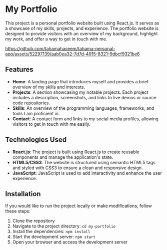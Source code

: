 # My Portfolio

This project is a personal portfolio website built using React.js. It serves as a showcase of my skills, projects, and experience. The portfolio website is designed to provide visitors with an overview of my background, highlight my work, and offer a way to get in touch with me.

https://github.com/tahamahaseem/tahama-personal-app/assets/52297139/aab0ea32-7d7d-4915-8321-9dbcf9321be6


## Features

- **Home**: A landing page that introduces myself and provides a brief overview of my skills and interests.
- **Projects**: A section showcasing my notable projects. Each project includes a description, screenshots, and links to live demos or source code repositories.
- **Skills**: An overview of the programming languages, frameworks, and tools I am proficient in.
- **Contact**: A contact form and links to my social media profiles, allowing visitors to get in touch with me easily.

## Technologies Used

- **React.js**: The project is built using React.js to create reusable components and manage the application's state.
- **HTML5/CSS3**: The website is structured using semantic HTML5 tags and styled with CSS3 to ensure a clean and responsive design.
- **JavaScript**: JavaScript is used to add interactivity and enhance the user experience.

## Installation

If you would like to run the project locally or make modifications, follow these steps:

1. Clone the repository
2. Navigate to the project directory: `cd my-portfolio`
3. Install the dependencies: `npm install`
4. Start the development server: `npm start`
5. Open your browser and access the development server

